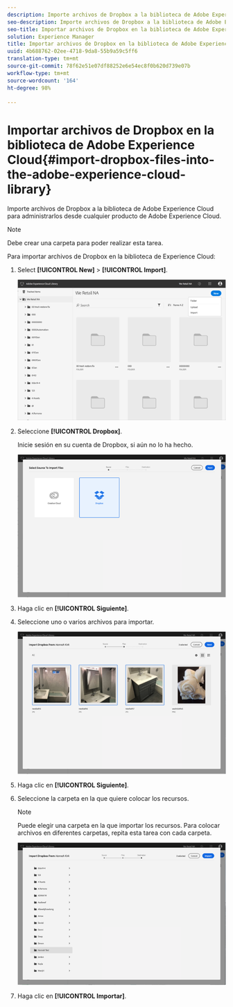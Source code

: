 ```yaml
---
description: Importe archivos de Dropbox a la biblioteca de Adobe Experience Cloud para administrarlos desde cualquier producto de Adobe Experience Cloud.
seo-description: Importe archivos de Dropbox a la biblioteca de Adobe Experience Cloud para administrarlos desde cualquier producto de Adobe Experience Cloud.
seo-title: Importar archivos de Dropbox en la biblioteca de Adobe Experience Cloud
solution: Experience Manager
title: Importar archivos de Dropbox en la biblioteca de Adobe Experience Cloud
uuid: 4b688762-02ee-4718-9da8-55b9a59c5ff6
translation-type: tm+mt
source-git-commit: 78f62e51e07df88252e6e54ec8f0b620d739e07b
workflow-type: tm+mt
source-wordcount: '164'
ht-degree: 98%

---
```



# Importar archivos de Dropbox en la biblioteca de Adobe Experience Cloud{#import-dropbox-files-into-the-adobe-experience-cloud-library}

Importe archivos de Dropbox a la biblioteca de Adobe Experience Cloud para administrarlos desde cualquier producto de Adobe Experience Cloud.

>[!NOTE]
>
>Debe crear una carpeta para poder realizar esta tarea.

Para importar archivos de Dropbox en la biblioteca de Experience Cloud:

1. Select **[!UICONTROL New]** > **[!UICONTROL Import]**.

   ![](assets/library_new_folder_upload.png)

1. Seleccione **[!UICONTROL Dropbox]**.

   Inicie sesión en su cuenta de Dropbox, si aún no lo ha hecho.

   ![](assets/library_import_db.png)

1. Haga clic en **[!UICONTROL Siguiente]**.
1. Seleccione uno o varios archivos para importar.

   ![](assets/library_import_db_files_selected.png)

1. Haga clic en **[!UICONTROL Siguiente]**.
1. Seleccione la carpeta en la que quiere colocar los recursos.

   >[!NOTE]
   >
   >Puede elegir una carpeta en la que importar los recursos. Para colocar archivos en diferentes carpetas, repita esta tarea con cada carpeta.

   ![](assets/library_import_db_folder_select.png)

1. Haga clic en **[!UICONTROL Importar]**.

